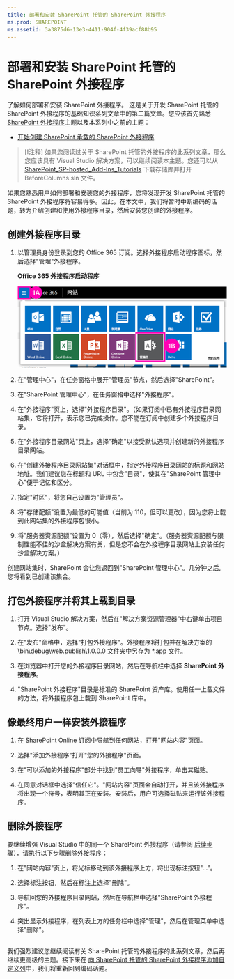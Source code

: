 ```yaml
---
title: 部署和安装 SharePoint 托管的 SharePoint 外接程序
ms.prod: SHAREPOINT
ms.assetid: 3a3875d6-13e3-4411-904f-4f39acf88b95
---
```



# 部署和安装 SharePoint 托管的 SharePoint 外接程序
了解如何部署和安装 SharePoint 外接程序。
这是关于开发 SharePoint 托管的 SharePoint 外接程序的基础知识系列文章中的第二篇文章。您应该首先熟悉  [SharePoint 外接程序](sharepoint-add-ins.md)主题以及本系列中之前的主题：
  
    
    


-  [开始创建 SharePoint 承载的 SharePoint 外接程序](get-started-creating-sharepoint-hosted-sharepoint-add-ins.md)
    
  

> [!注释]
> 如果您阅读过关于 SharePoint 托管的外接程序的此系列文章，那么您应该具有 Visual Studio 解决方案，可以继续阅读本主题。您还可以从  [SharePoint_SP-hosted_Add-Ins_Tutorials](https://github.com/OfficeDev/SharePoint_SP-hosted_Add-Ins_Tutorials) 下载存储库并打开 BeforeColumns.sln 文件。
  
    
    

如果您熟悉用户如何部署和安装您的外接程序，您将发现开发 SharePoint 托管的 SharePoint 外接程序将容易得多。因此，在本文中，我们将暂时中断编码的话题，转为介绍创建和使用外接程序目录，然后安装您创建的外接程序。
## 创建外接程序目录


  
    
    

1. 以管理员身份登录到您的 Office 365 订阅。选择外接程序启动程序图标，然后选择"管理"外接程序。
    
   **Office 365 外接程序启动程序**

  

     ![Office 365 应用程序启动程序](images/ec60797c-d329-4922-a811-70c64598f4d5.PNG)
  

    
    
  
2. 在"管理中心"，在任务窗格中展开"管理员"节点，然后选择"SharePoint"。
    
  
3. 在"SharePoint 管理中心"，在任务窗格中选择"外接程序"。
    
  
4. 在"外接程序"页上，选择"外接程序目录"。（如果订阅中已有外接程序目录网站集，它将打开，表示您已完成操作。您不能在订阅中创建多个外接程序目录。
    
  
5. 在"外接程序目录网站"页上，选择"确定"以接受默认选项并创建新的外接程序目录网站。
    
  
6. 在"创建外接程序目录网站集"对话框中，指定外接程序目录网站的标题和网站地址。我们建议您在标题和 URL 中包含"目录"，使其在"SharePoint 管理中心"便于记忆和区分。
    
  
7. 指定"时区"，将您自己设置为"管理员"。
    
  
8. 将"存储配额"设置为最低的可能值（当前为 110，但可以更改），因为您将上载到此网站集的外接程序包很小。
    
  
9. 将"服务器资源配额"设置为 0（零），然后选择"确定"。（服务器资源配额与限制性能不佳的沙盒解决方案有关，但是您不会在外接程序目录网站上安装任何沙盒解决方案。）
    
  
创建网站集时，SharePoint 会让您返回到"SharePoint 管理中心"。几分钟之后, 您将看到已创建该集合。
## 打包外接程序并将其上载到目录


  
    
    

1. 打开 Visual Studio 解决方案，然后在"解决方案资源管理器"中右键单击项目节点。选择"发布"。
    
  
2. 在"发布"窗格中，选择"打包外接程序"。外接程序将打包并在解决方案的 \\bin\\debug\\web.publish\\1.0.0.0 文件夹中另存为 *.app 文件。
    
  
3. 在浏览器中打开您的外接程序目录网站，然后在导航栏中选择 **SharePoint 外接程序**。
    
  
4. "SharePoint 外接程序"目录是标准的 SharePoint 资产库。使用任一上载文件的方法，将外接程序包上载到 SharePoint 库中。
    
  

## 像最终用户一样安装外接程序


1. 在 SharePoint Online 订阅中导航到任何网站，打开"网站内容"页面。
    
  
2. 选择"添加外接程序"打开"您的外接程序"页面。
    
  
3. 在"可以添加的外接程序"部分中找到"员工向导"外接程序，单击其磁贴。
    
  
4. 在同意对话框中选择"信任它"。"网站内容"页面会自动打开，并且该外接程序将出现一个符号，表明其正在安装。安装后，用户可选择磁贴来运行该外接程序。
    
  

## 删除外接程序

要继续增强 Visual Studio 中的同一个 SharePoint 外接程序（请参阅 [后续步骤](#Nextsteps)），请执行以下步骤删除外接程序：
  
    
    

1. 在"网站内容"页上，将光标移动到该外接程序上方，将出现标注按钮"..."。
    
  
2. 选择标注按钮，然后在标注上选择"删除"。
    
  
3. 导航回您的外接程序目录网站，然后在导航栏中选择"SharePoint 外接程序"。
    
  
4. 突出显示外接程序，在列表上方的任务栏中选择"管理"，然后在管理菜单中选择"删除"。
    
  

## 

我们强烈建议您继续阅读有关 SharePoint 托管的外接程序的此系列文章，然后再继续更高级的主题。接下来在 [向 SharePoint 托管的 SharePoint 外接程序添加自定义列](add-custom-columns-to-a-sharepoint-hostedsharepoint-add-in.md)中，我们将重新回到编码话题。
  
    
    

